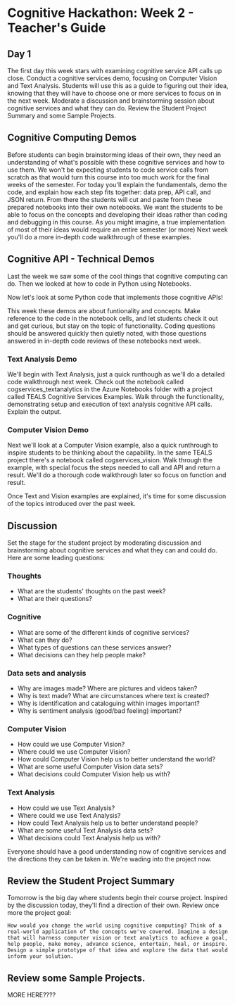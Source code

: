 # Cognitive Hackathon: Week 2 - Teacher's Guide
## Day 1

The first day this week stars with examining cognitive service API calls up close. Conduct a cognitive services demo, focusing on Computer Vision and Text Analysis. Students will use this as a guide to figuring out their idea, knowing that they will have to choose one or more services to focus on in the next week. Moderate a discussion and brainstorming session about cognitive services and what they can do. Review the Student Project Summary and some Sample Projects.


## Cognitive Computing Demos

Before students can begin brainstorming ideas of their own, they need an understanding of what's possible with these cognitive services and how to use them. We won't be expecting students to code service calls from scratch as that would turn this course into too much work for the final weeks of the semester. For today you'll explain the fundamentals, demo the code, and explain how each step fits together: data prep, API call, and JSON return. From there the students will cut and paste from these prepared notebooks into their own notebooks. We want the students to be able to focus on the concepts and developing their ideas rather than coding and debugging in this course. As you might imagine, a true implementation of most of their ideas would require an entire semester (or more) Next week you'll do a more in-depth code walkthrough of these examples.

## Cognitive API - Technical Demos

Last the week we saw some of the cool things that cognitive computing can do. Then we looked at how to code in Python using Notebooks.

Now let's look at some Python code that implements those cognitive APIs!

This week these demos are about funtionality and concepts. Make reference to the code in the notebook cells, and let students check it out and get curious, but stay on the topic of functionality. Coding questions should be answered quickly then quietly noted, with those questions answered in in-depth code reviews of these notebooks next week.

### Text Analysis Demo
We'll begin with Text Analysis, just a quick runthough as we'll do a detailed code walkthrough next week. Check out the notebook called cogservices_textanalytics in the Azure Notebooks folder with a project called TEALS Cognitive Services Examples. Walk through the functionality, demonstrating setup and execution of text analysis cognitive API calls. Explain the output. 

### Computer Vision Demo
 Next we'll look at a Computer Vision example, also a quick runthrough to inspire students to be thinking about the capability. In the same TEALS project there's a notebook called cogservices_vision. Walk through the example, with special focus the steps needed to call and API and return a result. We'll do a thorough code walkthrough later so focus on function and result.

Once Text and Vision examples are explained, it's time for some discussion of the topics introduced over the past week.

## Discussion
Set the stage for the student project by moderating discussion and brainstorming about cognitive services and what they can and could do. Here are some leading questions:

### Thoughts
* What are the students' thoughts on the past week?
* What are their questions?

### Cognitive
* What are some of the different kinds of cognitive services?
* What can they do?
* What types of questions can these services answer?
* What decisions can they help people make?

### Data sets and analysis
* Why are images made? Where are pictures and videos taken?
* Why is text made? What are circumstances where text is created?
* Why is identification and cataloguing within images important?
* Why is sentiment analysis (good/bad feeling) important?

### Computer Vision
* How could we use Computer Vision?
* Where could we use Computer Vision?
* How could Computer Vision help us to better understand the world?
* What are some useful Computer Vision data sets?
* What decisions could Computer Vision help us with?

### Text Analysis
* How could we use Text Analysis?
* Where could we use Text Analysis?
* How could Text Analysis help us to better understand people? 
* What are some useful Text Analysis data sets?
* What decisions could Text Analysis help us with?

Everyone should have a good understanding now of cognitive services and the directions they can be taken in. We're wading into the project now.

## Review the Student Project Summary 

Tomorrow is the big day where students begin their course project. Inspired by the discussion today, they'll find a direction of their own. Review once more the project goal:

    How would you change the world using cognitive computing? Think of a real-world application of the concepts we've covered. Imagine a design that will harness computer vision or text analytics to achieve a goal, help people, make money, advance science, entertain, heal, or inspire. Design a simple prototype of that idea and explore the data that would inform your solution.

## Review some Sample Projects.

MORE HERE????